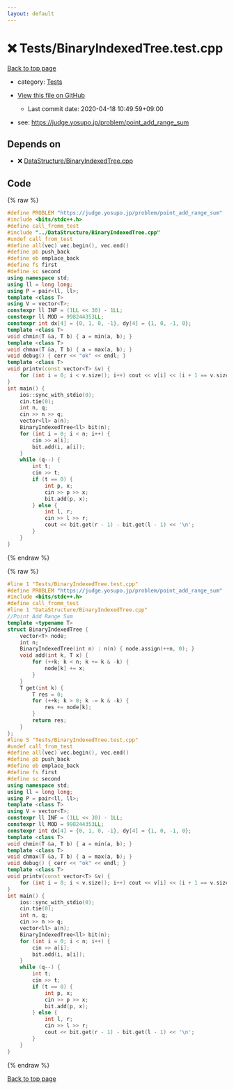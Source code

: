 ```yaml
---
layout: default
---
```


<!-- mathjax config similar to math.stackexchange -->
<script type="text/javascript" async
  src="https://cdnjs.cloudflare.com/ajax/libs/mathjax/2.7.5/MathJax.js?config=TeX-MML-AM_CHTML">
</script>
<script type="text/x-mathjax-config">
  MathJax.Hub.Config({
    TeX: { equationNumbers: { autoNumber: "AMS" }},
    tex2jax: {
      inlineMath: [ ['$','$'] ],
      processEscapes: true
    },
    "HTML-CSS": { matchFontHeight: false },
    displayAlign: "left",
    displayIndent: "2em"
  });
</script>

<script type="text/javascript" src="https://cdnjs.cloudflare.com/ajax/libs/jquery/3.4.1/jquery.min.js"></script>
<script src="https://cdn.jsdelivr.net/npm/jquery-balloon-js@1.1.2/jquery.balloon.min.js" integrity="sha256-ZEYs9VrgAeNuPvs15E39OsyOJaIkXEEt10fzxJ20+2I=" crossorigin="anonymous"></script>
<script type="text/javascript" src="../../assets/js/copy-button.js"></script>
<link rel="stylesheet" href="../../assets/css/copy-button.css" />


# :x: Tests/BinaryIndexedTree.test.cpp

<a href="../../index.html">Back to top page</a>

* category: <a href="../../index.html#90792de52961c34118f976ebe4af3a75">Tests</a>
* <a href="{{ site.github.repository_url }}/blob/master/Tests/BinaryIndexedTree.test.cpp">View this file on GitHub</a>
    - Last commit date: 2020-04-18 10:49:59+09:00


* see: <a href="https://judge.yosupo.jp/problem/point_add_range_sum">https://judge.yosupo.jp/problem/point_add_range_sum</a>


## Depends on

* :x: <a href="../../library/DataStructure/BinaryIndexedTree.cpp.html">DataStructure/BinaryIndexedTree.cpp</a>


## Code

<a id="unbundled"></a>
{% raw %}
```cpp
#define PROBLEM "https://judge.yosupo.jp/problem/point_add_range_sum"
#include <bits/stdc++.h>
#define call_fromm_test
#include "../DataStructure/BinaryIndexedTree.cpp"
#undef call_from_test
#define all(vec) vec.begin(), vec.end()
#define pb push_back
#define eb emplace_back
#define fs first
#define sc second
using namespace std;
using ll = long long;
using P = pair<ll, ll>;
template <class T>
using V = vector<T>;
constexpr ll INF = (1LL << 30) - 1LL;
constexpr ll MOD = 998244353LL;
constexpr int dx[4] = {0, 1, 0, -1}, dy[4] = {1, 0, -1, 0};
template <class T>
void chmin(T &a, T b) { a = min(a, b); }
template <class T>
void chmax(T &a, T b) { a = max(a, b); }
void debug() { cerr << "ok" << endl; }
template <class T>
void printv(const vector<T> &v) {
    for (int i = 0; i < v.size(); i++) cout << v[i] << (i + 1 == v.size() ? '\n' : ' ');
}
int main() {
    ios::sync_with_stdio(0);
    cin.tie(0);
    int n, q;
    cin >> n >> q;
    vector<ll> a(n);
    BinaryIndexedTree<ll> bit(n);
    for (int i = 0; i < n; i++) {
        cin >> a[i];
        bit.add(i, a[i]);
    }
    while (q--) {
        int t;
        cin >> t;
        if (t == 0) {
            int p, x;
            cin >> p >> x;
            bit.add(p, x);
        } else {
            int l, r;
            cin >> l >> r;
            cout << bit.get(r - 1) - bit.get(l - 1) << '\n';
        }
    }
}
```
{% endraw %}

<a id="bundled"></a>
{% raw %}
```cpp
#line 1 "Tests/BinaryIndexedTree.test.cpp"
#define PROBLEM "https://judge.yosupo.jp/problem/point_add_range_sum"
#include <bits/stdc++.h>
#define call_fromm_test
#line 1 "DataStructure/BinaryIndexedTree.cpp"
//Point Add Range Sum
template <typename T>
struct BinaryIndexedTree {
    vector<T> node;
    int n;
    BinaryIndexedTree(int n) : n(n) { node.assign(++n, 0); }
    void add(int k, T x) {
        for (++k; k < n; k += k & -k) {
            node[k] += x;
        }
    }
    T get(int k) {
        T res = 0;
        for (++k; k > 0; k -= k & -k) {
            res += node[k];
        }
        return res;
    }
};
#line 5 "Tests/BinaryIndexedTree.test.cpp"
#undef call_from_test
#define all(vec) vec.begin(), vec.end()
#define pb push_back
#define eb emplace_back
#define fs first
#define sc second
using namespace std;
using ll = long long;
using P = pair<ll, ll>;
template <class T>
using V = vector<T>;
constexpr ll INF = (1LL << 30) - 1LL;
constexpr ll MOD = 998244353LL;
constexpr int dx[4] = {0, 1, 0, -1}, dy[4] = {1, 0, -1, 0};
template <class T>
void chmin(T &a, T b) { a = min(a, b); }
template <class T>
void chmax(T &a, T b) { a = max(a, b); }
void debug() { cerr << "ok" << endl; }
template <class T>
void printv(const vector<T> &v) {
    for (int i = 0; i < v.size(); i++) cout << v[i] << (i + 1 == v.size() ? '\n' : ' ');
}
int main() {
    ios::sync_with_stdio(0);
    cin.tie(0);
    int n, q;
    cin >> n >> q;
    vector<ll> a(n);
    BinaryIndexedTree<ll> bit(n);
    for (int i = 0; i < n; i++) {
        cin >> a[i];
        bit.add(i, a[i]);
    }
    while (q--) {
        int t;
        cin >> t;
        if (t == 0) {
            int p, x;
            cin >> p >> x;
            bit.add(p, x);
        } else {
            int l, r;
            cin >> l >> r;
            cout << bit.get(r - 1) - bit.get(l - 1) << '\n';
        }
    }
}

```
{% endraw %}

<a href="../../index.html">Back to top page</a>

